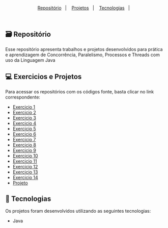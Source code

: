 <p align="center">
  <a href="#">Repositório</a>&nbsp;&nbsp;&nbsp;|&nbsp;&nbsp;&nbsp;
  <a href="#-projetos">Projetos</a>&nbsp;&nbsp;&nbsp;|&nbsp;&nbsp;&nbsp;
  <a href="#-tecnologias">Tecnologias</a>&nbsp;&nbsp;&nbsp;|&nbsp;&nbsp;&nbsp;
 </p>
 
 <br>

## 🗃️ Repositório

Esse repositório apresenta trabalhos e projetos desenvolvidos para prática e aprendizagem de Concorrência, Paralelismo, Processos e Threads com uso da Linguagem Java

## 💻 Exercicios e Projetos

Para acessar os repositórios com os códigos fonte, basta clicar no link correspondente:

- [Exercicio 1](https://github.com/Karimangfn/Java-Concorrencia-Paralelismo/tree/main/Exercicios/Exercicio%201)
- [Exercicio 2](https://github.com/Karimangfn/Java-Concorrencia-Paralelismo/tree/main/Exercicios/Exercicio%202)
- [Exercicio 3](https://github.com/Karimangfn/Java-Concorrencia-Paralelismo/tree/main/Exercicios/Exercicio%203)
- [Exercicio 4](https://github.com/Karimangfn/Java-Concorrencia-Paralelismo/tree/main/Exercicios/Exercicio%204)
- [Exercicio 5](https://github.com/Karimangfn/Java-Concorrencia-Paralelismo/tree/main/Exercicios/Exercicio%205)
- [Exercicio 6](https://github.com/Karimangfn/Java-Concorrencia-Paralelismo/tree/main/Exercicios/Exercicio%206)
- [Exercicio 7](https://github.com/Karimangfn/Java-Concorrencia-Paralelismo/tree/main/Exercicios/Exercicio%207)
- [Exercicio 8](https://github.com/Karimangfn/Java-Concorrencia-Paralelismo/tree/main/Exercicios/Exercicio%208)
- [Exercicio 9](https://github.com/Karimangfn/Java-Concorrencia-Paralelismo/tree/main/Exercicios/Exercicio%209)
- [Exercicio 10](https://github.com/Karimangfn/Java-Concorrencia-Paralelismo/tree/main/Exercicios/Exercicio%2010)
- [Exercicio 11](https://github.com/Karimangfn/Java-Concorrencia-Paralelismo/tree/main/Exercicios/Exercicio%2011)
- [Exercicio 12](https://github.com/Karimangfn/Java-Concorrencia-Paralelismo/tree/main/Exercicios/Exercicio%2012)
- [Exercicio 13](https://github.com/Karimangfn/Java-Concorrencia-Paralelismo/tree/main/Exercicios/Exercicio%2013)
- [Exercicio 14](https://github.com/Karimangfn/Java-Concorrencia-Paralelismo/tree/main/Exercicios/Exercicio%2014)
- [Projeto]()
</p>



## 🚀 Tecnologias

Os projetos foram desenvolvidos utilizando as seguintes tecnologias:

- Java
